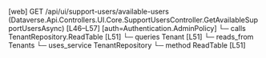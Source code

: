 [web] GET /api/ui/support-users/available-users  (Dataverse.Api.Controllers.UI.Core.SupportUsersController.GetAvailableSupportUsersAsync)  [L46–L57] [auth=Authentication.AdminPolicy]
  └─ calls TenantRepository.ReadTable [L51]
  └─ queries Tenant [L51]
    └─ reads_from Tenants
  └─ uses_service TenantRepository
    └─ method ReadTable [L51]

